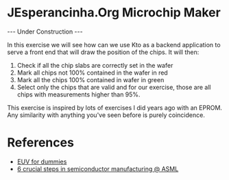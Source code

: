 # JEsperancinha.Org Microchip Maker


--- Under Construction ---

In this exercise we will see how can we use Kto as a backend application to serve a front end that will draw the position of the chips.
It will then:

1. Check if all the chip slabs are correctly set in the wafer
2. Mark all chips not 100% contained in the wafer in red
3. Mark all the chips 100% contained in wafer in green
4. Select only the chips that are valid and for our exercise, those are all chips with measurements higher than 95%.

This exercise is inspired by lots of exercises I did years ago with an EPROM. Any similarity with anything you've seen before is purely coincidence.


# References

- [EUV for dummies](https://bits-chips.nl/artikel/euv-for-dummies/)
- [6 crucial steps in semiconductor manufacturing @ ASML](https://www.asml.com/en/news/stories/2021/semiconductor-manufacturing-process-steps)
